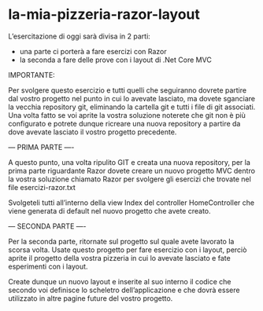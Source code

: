 # la-mia-pizzeria-razor-layout
L’esercitazione di oggi sarà divisa in 2 parti:
- una parte ci porterà a fare esercizi con Razor
- la seconda a fare delle prove con i layout di .Net Core MVC

IMPORTANTE:

Per svolgere questo esercizio e tutti quelli che seguiranno dovrete partire dal vostro progetto nel punto in cui lo avevate lasciato, ma dovete sganciare la vecchia repository git, eliminando la cartella git e tutti i file di git associati. Una volta fatto se voi aprite la vostra soluzione noterete che git non è più configurato e potrete dunque ricreare una nuova repository a partire da dove avevate lasciato il vostro progetto precedente.

— PRIMA PARTE —-

A questo punto, una volta ripulito GIT e creata una nuova repository, per la prima parte riguardante Razor dovete creare un nuovo progetto MVC dentro la vostra soluzione chiamato Razor per svolgere gli esercizi che trovate nel file esercizi-razor.txt

Svolgeteli tutti all’interno della view Index del controller HomeController che viene generata di default nel nuovo progetto che avete creato.

— SECONDA PARTE —-

Per la seconda parte, ritornate sul progetto sul quale avete lavorato la scorsa volta. Usate questo progetto per fare esercizio con i layout, perciò aprite il progetto della vostra pizzeria in cui lo avevate lasciato e fate esperimenti con i layout.

Create dunque un nuovo layout e inserite al suo interno il codice che secondo voi definisce lo scheletro dell’applicazione e che dovrà essere utilizzato in altre pagine future del vostro progetto.

